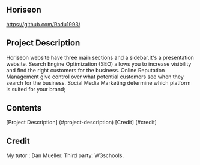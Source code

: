 ## Horiseon
https://github.com/Radu1993/

## Project Description

Horiseon website have three main sections and a sidebar.It's a presentation website.
Search Engine Optimization (SEO) allows you to increase visibility and find the right customers for the business.
Online Reputation Management give  control over what potential customers see when they search for the business.
Social Media Marketing determine which platform is suited for your brand;

## Contents
[Project Description] (#project-description)
[Credit] (#credit)



## Credit
My tutor : Dan Mueller.
Third party: W3schools.
